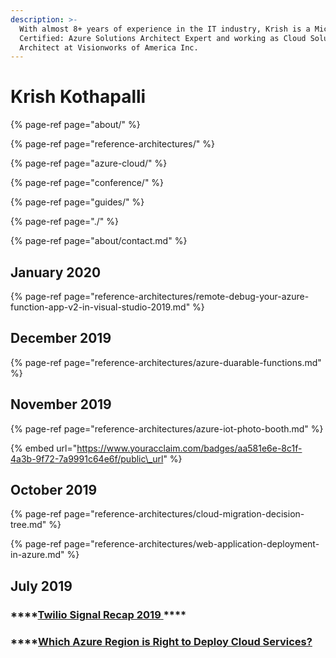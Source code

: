 ```yaml
---
description: >-
  With almost 8+ years of experience in the IT industry, Krish is a Microsoft
  Certified: Azure Solutions Architect Expert and working as Cloud Solution
  Architect at Visionworks of America Inc.
---
```


# Krish Kothapalli

{% page-ref page="about/" %}

{% page-ref page="reference-architectures/" %}

{% page-ref page="azure-cloud/" %}

{% page-ref page="conference/" %}

{% page-ref page="guides/" %}

{% page-ref page="./" %}

{% page-ref page="about/contact.md" %}

## **January 2020**

{% page-ref page="reference-architectures/remote-debug-your-azure-function-app-v2-in-visual-studio-2019.md" %}

## December 2019

{% page-ref page="reference-architectures/azure-duarable-functions.md" %}

## **November 2019**

{% page-ref page="reference-architectures/azure-iot-photo-booth.md" %}

{% embed url="https://www.youracclaim.com/badges/aa581e6e-8c1f-4a3b-9f72-7a9991c64e6f/public\_url" %}

## October 2019

{% page-ref page="reference-architectures/cloud-migration-decision-tree.md" %}

{% page-ref page="reference-architectures/web-application-deployment-in-azure.md" %}

## **July 2019**

### \*\*\*\*[**Twilio Signal Recap 2019** ](https://app.gitbook.com/@azcloudexpert/s/blog/~/drafts/-Lln_aY2wISjaPQQLD-K/primary/conferences/conferences)\*\*\*\*

### \*\*\*\*[**Which Azure Region is Right to Deploy Cloud Services?**](https://blog.krishkothapalli.com/azure-cloud-articles/which-azure-region-is-right-to-deploy-cloud-services)



